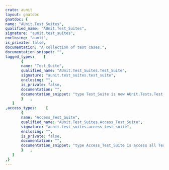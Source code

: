 ```yaml
---
crate: aunit
layout: gnatdoc
gnatdoc: {
name: "AUnit.Test_Suites",
qualified_name: "AUnit.Test_Suites",
signature: "aunit.test_suites",
enclosing: "aunit",
is_private: false,
documentation: "A collection of test cases.",
documentation_snippet: "",
tagged_types:    [
       {
       name: "Test_Suite",
       qualified_name: "AUnit.Test_Suites.Test_Suite",
       signature: "aunit.test_suites.test_suite",
       enclosing: "",
       is_private: false,
       documentation: "",
       documentation_snippet: "type Test_Suite is new AUnit.Tests.Test with private;",
       }   ,
   ]
,access_types:    [
       {
       name: "Access_Test_Suite",
       qualified_name: "AUnit.Test_Suites.Access_Test_Suite",
       signature: "aunit.test_suites.access_test_suite",
       enclosing: "",
       is_private: false,
       documentation: "",
       documentation_snippet: "type Access_Test_Suite is access all Test_Suite'Class;",
       }   ,
   ]
,}
---
```

